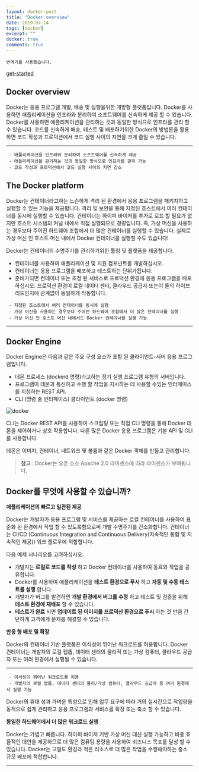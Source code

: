 ```yaml
---
layout: docker-post
title: "Docker overview"
date: 2019-07-14
tags: [docker]
excerpt: ""
docker: true
comments: true
---
```


`번역기를 사용했습니다.`

[get-started](https://docs.docker.com/get-started/)  

## Docker overview

Docker는 응용 프로그램 개발, 배송 및 실행을위한 개방형 플랫폼입니다. Docker를 사용하면 애플리케이션을 인프라와 분리하여 소프트웨어를 신속하게 제공 할 수 있습니다. Docker를 사용하면 애플리케이션을 관리하는 것과 동일한 방식으로 인프라를 관리 할 수 ​​있습니다. 코드를 신속하게 배송, 테스트 및 배포하기위한 Docker의 방법론을 활용하면 코드 작성과 프로덕션에서 코드 실행 사이의 지연을 크게 줄일 수 있습니다.

---

~~~
 - 애플리케이션을 인프라와 분리하여 소프트웨어를 신속하게 제공
 - 애플리케이션을 관리하는 것과 동일한 방식으로 인프라를 관리 가능
 - 코드 작성과 프로덕션에서 코드 실행 사이의 지연 감소
~~~



## The Docker platform

Docker는 컨테이너라고하는 느슨하게 격리 된 환경에서 응용 프로그램을 패키지하고 실행할 수 있는 기능을 제공합니다. 격리 및 보안을 통해 지정된 호스트에서 여러 컨테이너를 동시에 실행할 수 있습니다. 컨테이너는 하이퍼 바이저를 추가로 로드 할 필요가 없지만 호스트 시스템의 커널 내에서 직접 실행되므로 경량입니다. 즉, 가상 머신을 사용하는 경우보다 주어진 하드웨어 조합에서 더 많은 컨테이너를 실행할 수 있습니다. 실제로 가상 머신 인 호스트 머신 내에서 Docker 컨테이너를 실행할 수도 있습니다!

Docker는 컨테이너의 수명주기를 관리하기위한 툴링 및 플랫폼을 제공합니다.

 - 컨테이너를 사용하여 애플리케이션 및 지원 컴포넌트를 개발하십시오.
 - 컨테이너는 응용 프로그램을 배포하고 테스트하는 단위가됩니다.
 - 준비가되면 컨테이너 또는 조정 된 서비스로 프로덕션 환경에 응용 프로그램을 배포하십시오. 프로덕션 환경이 로컬 데이터 센터, 클라우드 공급자 또는이 둘의 하이브리드인지에 관계없이 동일하게 작동합니다.

~~~
 - 지정된 호스트에서 여러 컨테이너를 동시에 실행  
 - 가상 머신을 사용하는 경우보다 주어진 하드웨어 조합에서 더 많은 컨테이너를 실행  
 - 가상 머신 인 호스트 머신 내에서도 Docker 컨테이너를 실행 가능
~~~

---

## Docker Engine

Docker Engine은 다음과 같은 주요 구성 요소가 포함 된 클라이언트-서버 응용 프로그램입니다.

 - 데몬 프로세스 (dockerd 명령)라고하는 장기 실행 프로그램 유형의 서버입니다.
 - 프로그램이 데몬과 통신하고 수행 할 작업을 지시하는 데 사용할 수있는 인터페이스를 지정하는 REST API.
 - CLI (명령 줄 인터페이스) 클라이언트 (docker 명령)

![docker](https://docs.docker.com/engine/images/engine-components-flow.png)

CLI는 Docker REST API를 사용하여 스크립팅 또는 직접 CLI 명령을 통해 Docker 데몬을 제어하거나 상호 작용합니다. 다른 많은 Docker 응용 프로그램은 기본 API 및 CLI를 사용합니다.  

데몬은 이미지, 컨테이너, 네트워크 및 볼륨과 같은 Docker 객체를 만들고 관리합니다.  

> **참고** : Docker는 오픈 소스 Apache 2.0 라이센스에 따라 라이센스가 부여됩니다.  


## Docker를 무엇에 사용할 수 있습니까?

**애플리케이션의 빠르고 일관된 제공**  

Docker는 개발자가 응용 프로그램 및 서비스를 제공하는 로컬 컨테이너를 사용하여 표준화 된 환경에서 작업 할 수 있도록함으로써 개발 수명주기를 간소화합니다. 컨테이너는 CI/CD (Continuous Integration and Continuous Delivery(지속적인 통합 및 지속적인 제공)) 워크 플로우에 적합합니다.  

다음 예제 시나리오를 고려하십시오.  

 - 개발자는 **로컬로 코드를 작성** 하고 Docker 컨테이너를 사용하여 동료와 작업을 공유합니다.
 - Docker를 사용하여 애플리케이션을 **테스트 환경으로 푸시** 하고 **자동 및 수동 테스트를 실행** 합니다.  
 - 개발자가 버그를 발견하면 **개발 환경에서 버그를 수정** 하고 테스트 및 검증을 위해 **테스트 환경에 재배포** 할 수 있습니다.  
 - **테스트가 완료** 되면 **업데이트 된 이미지를 프로덕션 환경으로 푸시** 하는 것 만큼 간단하게 고객에게 문제를 해결할 수 있습니다.  


**반응 형 배포 및 확장**  

Docker의 컨테이너 기반 플랫폼은 이식성이 뛰어난 워크로드를 허용합니다. Docker 컨테이너는 개발자의 로컬 랩톱, 데이터 센터의 물리적 또는 가상 컴퓨터, 클라우드 공급자 또는 여러 환경에서 실행될 수 있습니다.  

---

~~~
 - 이식성이 뛰어난 워크로드를 허용
 - 개발자의 로컬 랩톱, 데이터 센터의 물리/가상 컴퓨터, 클라우드 공급자 등 여러 환경에서 실행 가능
~~~

Docker의 휴대 성과 가벼운 특성으로 인해 업무 요구에 따라 거의 실시간으로 작업량을 동적으로 쉽게 관리하고 응용 프로그램과 서비스를 확장 또는 축소 할 수 있습니다.  

**동일한 하드웨어에서 더 많은 워크로드 실행**

Docker는 가볍고 빠릅니다. 하이퍼 바이저 기반 가상 머신 대신 실행 가능하고 비용 효율적인 대안을 제공하므로 더 많은 컴퓨팅 용량을 사용하여 비즈니스 목표를 달성 할 수 있습니다. Docker는 고밀도 환경과 적은 리소스로 더 많은 작업을 수행해야하는 중소 규모 배포에 적합합니다.

****
